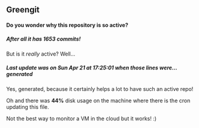 ## Greengit

#### Do you wonder why this repository is so active?

##### After all it has 1653 commits!

But is it *really* active? Well...

##### Last update was on Sun Apr 21 at 17:25:01 when those lines were... generated

Yes, generated, because it certainly helps a lot to have such an active repo!

Oh and there was **44%** disk usage on the machine
where there is the cron updating this file.

Not the best way to monitor a VM in the cloud but it works! :)
